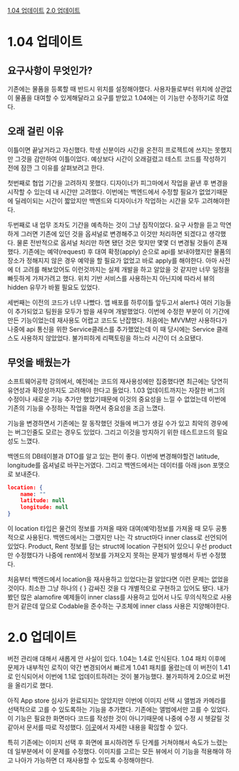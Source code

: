 [1.04 업데이트](#104-업데이트)
[2.0 업데이트](#20-업데이트)

# 1.04 업데이트 

## 요구사항이 무엇인가? 

기존에는 물품을 등록할 때 반드시 위치를 설정해야했다. 사용자들로부터 위치에 상관없이 물품을 대여할 수 있게해달라고 요구를 받았고 1.04에는 이 기능만 수정하기로 하였다. 

## 오래 걸린 이유 

이틀이면 끝날거라고 자신했다. 학생 신분이라 시간을 온전히 프로젝트에 쓰지는 못했지만 그것을 감안하여 이틀이었다. 예상보다 시간이 오래걸렸고 테스트 코드를 작성하기 전에 잠깐 그 이유를 살펴보려고 한다. 

첫번째로 협업 기간을 고려하지 못했다. 디자이너가 피그마에서 작업을 끝낸 후 변경을 시작할 수 있는데 내 시간만 고려했다. 이번에는 백엔드에서 수정할 필요가 없었기때문에 딜레이되는 시간이 짧았지만 백엔드와 디자이너가 작업하는 시간을 모두 고려해야한다. 

두번째로 내 업무 조차도 기간을 예측하는 것이 그냥 짐작이었다. 요구 사항을 듣고 막연하게 그러면 기존에 있던 것을 옵셔널로 변경해주고 이것만 처리하면 되겠다고 생각했다. 물론 전반적으로 옵셔널 처리만 하면 됐던 것은 맞지만 몇몇 더 변경될 것들이 존재했다. 기존에는 예약(request) 후 대여 확정(apply) 순으로 api를 보내야했지만 물품의 장소가 정해지지 않은 경우 예약을 할 필요가 없었고 바로 apply를 해야한다. 아마 사전에 더 고려를 해보았어도 이런것까지는 실제 개발을 하고 알았을 것 같지만 너무 일정을 빠듯하게 가져가려고 했다. 위치 기반 서비스를 사용하는지 아닌지에 따라서 뷰의 hidden 유무가 바뀔 필요도 있었다. 

세번째는 이전의 코드가 너무 나빴다. 앱 배포를 하루이틀 앞두고서 alert나 여러 기능들이 추가되었고 팀원을 모두가 밤을 새우며 개발했었다. 이번에 수정한 부분이 이 기간에 만든 기능이었는데 재사용도 어렵고 코드도 난잡했다. 처음에는 MVVM만 사용하다가 나중에 api 통신을 위한 Service클래스를 추가했었는데 이 때 당시에는 Service 클래스도 사용하지 않았었다. 불가피하게 리팩토링을 하느라 시간이 더 소요됐다. 

## 무엇을 배웠는가

소프트웨어공학 강의에서, 예전에는 코드의 재사용성에만 집중했다면 최근에는 당연히 유연성과 확장성까지도 고려해야 한다고 들었다. 1.03 업데이트까지는 자잘한 버그의 수정이나 새로운 기능 추가만 했었기때문에 이것의 중요성을 느낄 수 없었는데 이번에 기존의 기능을 수정하는 작업을 하면서 중요성을 조금 느꼈다. 

기능을 변경하면서 기존에는 잘 동작했던 것들에 버그가 생길 수가 있고 최악의 경우에는 버그인줄도 모르는 경우도 있었다. 그리고 이것을 방지하기 위한 테스트코드의 필요성도 느꼈다.

백엔드의 DB테이블과 DTO를 알고 있는 편이 좋다. 이번에 변경해야할건 latitude, longitude를 옵셔널로 바꾸는거였다. 그리고 백엔드에서는 데이터를 아래 json 포맷으로 보내준다. 
```json 
location: { 
	name: "" 
	latitude: null 
	longitude: null 
}
``` 
이 location 타입은 물건의 정보를 가져올 때와 대여(예약)정보를 가져올 때 모두 공통적으로 사용된다. 백엔드에서는 그랬지만 나는 각 struct마다 inner class로 선언되어 있었다. Product, Rent 정보를 담는 struct에 location 구현되어 있으니 우선 product만 수정했다가 나중에 rent에서 정보를 가져오지 못하는 문제가 발생해서 두번 수정했다. 

처음부터 백엔드에서 location을 재사용하고 있었다는걸 알았다면 이런 문제는 없었을 것이다. 최소한 그냥 하나의 { } 감싸진 것을 다 개별적으로 구현하고 있어도 됐다. 내가 봤던 많은 alamofire 예제들이 inner class를 사용하고 있어서 나도 무의식적으로 사용한거 같은데 앞으로 Codable을 준수하는 구조체에 inner class 사용은 지양해야한다. 

# 2.0 업데이트 

버전 관리애 대해서 새롭게 안 사실이 있다. 1.04는 1.4로 인식된다. 1.04 패치 이후에 문제가 내부적인 로직이 약간 변경되어서 빠르게 1.041 패치를 올렸는데 이 버전이 1.41로 인식되어서 이번에 1.1로 업데이트하려는 것이 불가능했다. 불가피하게 2.0으로 버전을 올리기로 했다. 

아직 App store 심사가 완료되지는 않았지만 이번에 이미지 선택 시 앨범과 카메라를 선택적으로 고를 수 있도록하는 기능을 추가했다. 기존에는 앨범에서만 고를 수 있었다. 이 기능은 필요한 화면마다 코드를 작성한 것이 아니기때문에 나중에 수정 시 헷갈릴 것 같아서 문서를 따로 작성했다. [이곳](https://github.com/paranArena/RTU-iOS-App/blob/develop/Documents/imagePickerViewModel.md)에서 자세한 내용을 확읺할 수 있다. 

특히 기존에는 이미지 선택 후 화면에 표시하려면 두 단계를 거쳐야해서 속도가 느렸는데 일부분에서 이 문제를 수정했다. 이미지를 고르는 모든 뷰에서 이 기능을 적용해야 하고 나아가 가능하면 더 재사용할 수 있도록 수정해야한다. 